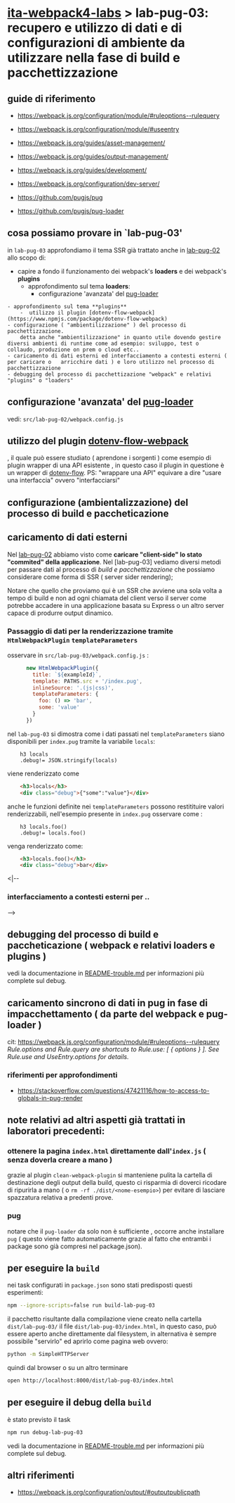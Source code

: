 <!-- 
vedere anche: 
- src/lab-83-pug/README-pug-notes.md
- src/lab-83-pug/README-wds-issue.md
TBD: https://developer.github.com/v3/ + Safari 20200206-tornaci ( 11 pannello)
-->
# [ita-webpack4-labs](https://github.com/rondinif/ita-webpack4-labs) > **lab-pug-03**:  recupero e utilizzo di dati e di configurazioni di ambiente da utilizzare nella fase di build e pacchettizzazione


## guide di riferimento 
- https://webpack.js.org/configuration/module/#ruleoptions--rulequery
- https://webpack.js.org/configuration/module/#useentry

- https://webpack.js.org/guides/asset-management/
- https://webpack.js.org/guides/output-management/
- https://webpack.js.org/guides/development/
- https://webpack.js.org/configuration/dev-server/
- https://github.com/pugjs/pug
- https://github.com/pugjs/pug-loader

## cosa possiamo provare in `lab-pug-03'
in `lab-pug-03` approfondiamo il tema SSR già trattato anche in [lab-pug-02](https://github.com/rondinif/ita-webpack4-labs/tree/master/src/lab-pug-02) allo scopo di: 
- capire a fondo il funzionamento dei webpack's **loaders** e dei webpack's **plugins**
    - approfondimento sul tema **loaders**: 
        - configurazione 'avanzata' del [pug-loader]()
<!-- TBD   - implentazione di un plugin di esempio ( quasi banale ) per il `pug-loader` -->
    - approfondimento sul tema **plugins** 
        -  utilizzo il plugin [dotenv-flow-webpack](https://www.npmjs.com/package/dotenv-flow-webpack)
    - configurazione ( "ambientilizzazione" ) del processo di pacchettizzazione.
        detta anche "ambientilizzazione" in quanto utile dovendo gestire diversi ambienti di runtime come ad esempio: sviluppo, test o collaudo, produzione on prem o cloud etc..
    - caricamento di dati esterni ed interfacciamento a contesti esterni ( per caricare o   arricchire dati ) e loro utilizzo nel processo di pacchettizzazione
    - debugging del processo di pacchettizazione "webpack" e relativi "plugins" o "loaders" 

## configurazione 'avanzata' del [pug-loader]()
vedi: `src/lab-pug-02/webpack.config.js`


<!-- TBD ## implentazione di un plugin di esempio per il pug-loader -->

## utilizzo del plugin [dotenv-flow-webpack](https://www.npmjs.com/package/dotenv-flow-webpack)
, il quale può essere studiato ( aprendone i sorgenti ) come esempio di plugin wrapper di una API esistente , in questo caso il plugin in questione è un wrapper di [dotenv-flow](https://github.com/kerimdzhanov/dotenv-flow#api-reference). PS: "wrappare una API" equivare a dire "usare una interfaccia" ovvero "interfacciarsi"

## configurazione (ambientalizzazione) del processo di build e  paccheticazione

## caricamento di dati esterni
Nel [lab-pug-02](https://github.com/rondinif/ita-webpack4-labs/tree/master/src/lab-pug-02) abbiamo visto come **caricare "client-side" lo stato "commited" della applicazione**.
Nel [lab-pug-03] vediamo diversi metodi per passare dati al processo di *build e pacchettizzazione* che possiamo considerare come forma di SSR ( server sider rendering); 

Notare che quello che proviamo qui è un SSR che avviene una sola volta a tempo di build e non ad ogni chiamata del client verso il server come potrebbe accadere in una applicazione basata su Express o un altro server capace di produrre output dinamico.

### Passaggio di dati per la renderizzazione tramite `HtmlWebpackPlugin` `templateParameters`

osservare in `src/lab-pug-03/webpack.config.js` : 
``` js
      new HtmlWebpackPlugin({
        title: `${exampleId}`,
        template: PATHS.src + '/index.pug',
        inlineSource: '.(js|css)',
        templateParameters: {
          foo: () => 'bar',
          some: 'value'
        }
      })
```
nel `lab-pug-03` si dimostra come i dati passati nel `templateParameters` 
siano disponibili per `index.pug` tramite la variabile `locals`:
``` jade
    h3 locals
    .debug!= JSON.stringify(locals)
```
viene renderizzato come 
``` html
    <h3>locals</h3>
    <div class="debug">{"some":"value"}</div>
```
anche le funzioni definite nei `templateParameters` possono restitituire valori renderizzabili, 
nell'esempio presente in `index.pug` osservare come :
``` jade
    h3 locals.foo()
    .debug!= locals.foo() 
```
venga renderizzato come: 
``` html
    <h3>locals.foo()</h3>
    <div class="debug">bar</div>
```

<|-- 
### interfacciamento a contesti esterni per ..
-->
## debugging del processo di build e paccheticazione ( webpack e relativi loaders e plugins )
vedi la documentazione in [README-trouble.md](../README-trouble.md) per informazioni più complete sul debug.

## caricamento sincrono di dati in pug in fase di impacchettamento ( da parte del webpack e pug-loader )
cit: https://webpack.js.org/configuration/module/#ruleoptions--rulequery
<cite>
Rule.options and Rule.query are shortcuts to Rule.use: [ { options } ]. See Rule.use and UseEntry.options for details.
</cite>

### riferimenti per approfondimenti
- https://stackoverflow.com/questions/47421116/how-to-access-to-globals-in-pug-render

## note relativi ad altri aspetti già trattati in laboratori precedenti:
### ottenere la pagina `index.html` direttamente dall'`index.js` ( senza doverla creare a mano )
grazie al plugin `clean-webpack-plugin` si manteniene pulita la cartella di destinazione degli output della build, questo ci risparmia di doverci ricodare di ripurirla a mano ( o `rm -rf ./dist/<nome-esempio>`) per evitare di lasciare spazzatura relativa a predenti prove. 

### pug 
notare che il `pug-loader` da solo non è sufficiente , occorre anche installare `pug` ( questo viene fatto automaticamente grazie al fatto che entrambi i package sono già compresi nel package.json).

## per eseguire la `build`
nei task configurati in `package.json` sono stati predisposti questi esperimenti:
``` bash
npm --ignore-scripts=false run build-lab-pug-03
```

il pacchetto risultante dalla compilazione viene creato nella cartella `dist/lab-pug-03/`
il file `dist/lab-pug-03/index.html`, in questo caso,  può essere aperto anche direttamente dal filesystem,
in alternativa è sempre possibile "servirlo" ed aprirlo come pagina web  ovvero:  
``` bash
python -m SimpleHTTPServer 
```
quindi dal browser o su un altro terminare
``` bash
open http://localhost:8000/dist/lab-pug-03/index.html
```
## per eseguire il debug della  `build`
è stato previsto il task 
``` bash
npm run debug-lab-pug-03
```
vedi la documentazione in [README-trouble.md](../README-trouble.md) per informazioni più complete sul debug.

## altri riferimenti 
- https://webpack.js.org/configuration/output/#outputpublicpath
